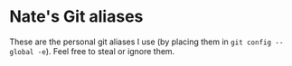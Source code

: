 # Nate's Git aliases

These are the personal git aliases I use (by placing them in `git config --global -e`). Feel free to steal or ignore them.